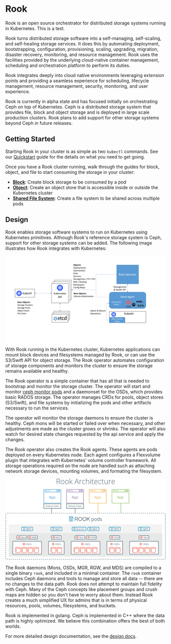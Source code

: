 # Rook

Rook is an open source orchestrator for distributed storage systems running in Kubernetes. This is a test.

Rook turns distributed storage software into a self-managing, self-scaling, and self-healing storage services. It does this by automating deployment, bootstrapping, configuration, provisioning, scaling, upgrading, migration, disaster recovery, monitoring, and resource management. Rook uses the facilities provided by the underlying cloud-native container management, scheduling and orchestration platform to perform its duties.

Rook integrates deeply into cloud native environments leveraging extension points and providing a seamless experience for scheduling, lifecycle management, resource management, security, monitoring, and user experience.

Rook is currently in alpha state and has focused initially on orchestrating Ceph on top of Kubernetes. Ceph is a distributed storage system that provides file, block and object storage and is deployed in large scale production clusters. Rook plans to add support for other storage systems beyond Ceph in future releases. 

## Getting Started

Starting Rook in your cluster is as simple as two `kubectl` commands. See our [Quickstart](quickstart.md) guide for the details on what you need to get going.

Once you have a Rook cluster running, walk through the guides for block, object, and file to start consuming the storage in your cluster:
- **[Block](block.md)**: Create block storage to be consumed by a pod
- **[Object](object.md)**: Create an object store that is accessible inside or outside the Kubernetes cluster
- **[Shared File System](filesystem.md)**: Create a file system to be shared across multiple pods


## Design

Rook enables storage software systems to run on Kubernetes using Kubernetes primitives. Although Rook's reference storage system is Ceph, support for other storage systems can be added. The following image illustrates how Rook integrates with Kubernetes:

![Rook Architecture on Kubernetes](media/rook-architecture.png)
With Rook running in the Kubernetes cluster, Kubernetes applications can
mount block devices and filesystems managed by Rook, or can use the S3/Swift API for object storage. The Rook operator
automates configuration of storage components and monitors the cluster to ensure the storage remains available
and healthy.

The Rook operator is a simple container that has all that is needed to bootstrap
and monitor the storage cluster. The operator will start and monitor [ceph monitor pods](https://github.com/rook/rook/blob/master/design/mon-health.md) and a daemonset for the OSDs, which provides basic
RADOS storage. The operator manages CRDs for pools, object stores (S3/Swift), and file systems by initializing the pods and other artifacts necessary to 
run the services.

The operator will monitor the storage daemons to ensure the cluster is healthy. Ceph mons will be started or failed over when necessary, and
other adjustments are made as the cluster grows or shrinks.  The operator will also watch for desired state changes
requested by the api service and apply the changes.

The Rook operator also creates the Rook agents. These agents are pods deployed on every Kubernetes node. Each agent configures a Flexvolume plugin that integrates with Kubernetes' volume controller framework. All storage operations required on the node are handled such as attaching network storage devices, mounting volumes, and formating the filesystem.

![Rook Components on Kubernetes](media/kubernetes.png)

The Rook daemons (Mons, OSDs, MGR, RGW, and MDS) are compiled to a single binary `rook`, and included in a minimal container.
The `rook` container includes Ceph daemons and tools to manage and store all data -- there are no changes to the data path.
Rook does not attempt to maintain full fidelity with Ceph. Many of the Ceph concepts like placement groups and crush maps
are hidden so you don't have to worry about them. Instead Rook creates a much simplified UX for admins that is in terms
of physical resources, pools, volumes, filesystems, and buckets.

Rook is implemented in golang. Ceph is implemented in C++ where the data path is highly optimized. We believe
this combination offers the best of both worlds.

For more detailed design documentation, see the [design docs](https://github.com/rook/rook/tree/master/design).
